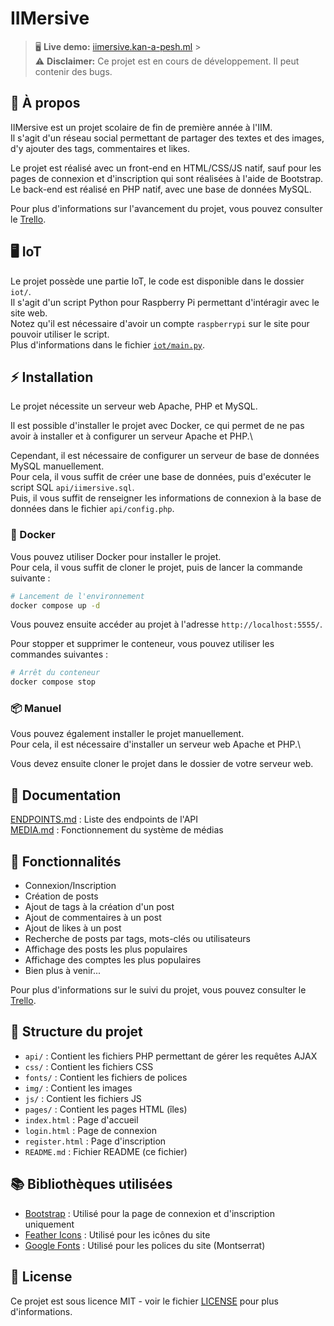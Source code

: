 # IIMersive

> 🖥️ **Live demo:** [iimersive.kan-a-pesh.ml](https://iimersive.kan-a-pesh.ml/) > \
> ⚠️ **Disclaimer:** Ce projet est en cours de développement. Il peut contenir des bugs.

## 📖 À propos

IIMersive est un projet scolaire de fin de première année à l'IIM.\
Il s'agit d'un réseau social permettant de partager des textes et des images, d'y ajouter des tags, commentaires et likes.

Le projet est réalisé avec un front-end en HTML/CSS/JS natif, sauf pour les pages de connexion et d'inscription qui sont réalisées à l'aide de Bootstrap.\
Le back-end est réalisé en PHP natif, avec une base de données MySQL.

Pour plus d'informations sur l'avancement du projet, vous pouvez consulter le [Trello](https://trello.com/b/rL5aaxOq/iimersive-todo).

## 🖥️ IoT

Le projet possède une partie IoT, le code est disponible dans le dossier `iot/`.\
Il s'agit d'un script Python pour Raspberry Pi permettant d'intéragir avec le site web.\
Notez qu'il est nécessaire d'avoir un compte `raspberrypi` sur le site pour pouvoir utiliser le script.\
Plus d'informations dans le fichier [`iot/main.py`](iot/main.py).

## ⚡️ Installation

Le projet nécessite un serveur web Apache, PHP et MySQL.

Il est possible d'installer le projet avec Docker, ce qui permet de ne pas avoir à installer et à configurer un serveur Apache et PHP.\

Cependant, il est nécessaire de configurer un serveur de base de données MySQL manuellement.\
Pour cela, il vous suffit de créer une base de données, puis d'exécuter le script SQL `api/iimersive.sql`.\
Puis, il vous suffit de renseigner les informations de connexion à la base de données dans le fichier `api/config.php`.

### 🐋 Docker

Vous pouvez utiliser Docker pour installer le projet.\
Pour cela, il vous suffit de cloner le projet, puis de lancer la commande suivante :

```bash
# Lancement de l'environnement
docker compose up -d
```

Vous pouvez ensuite accéder au projet à l'adresse `http://localhost:5555/`.

Pour stopper et supprimer le conteneur, vous pouvez utiliser les commandes suivantes :

```bash
# Arrêt du conteneur
docker compose stop
```

### 📦 Manuel

Vous pouvez également installer le projet manuellement.\
Pour cela, il est nécessaire d'installer un serveur web Apache et PHP.\

Vous devez ensuite cloner le projet dans le dossier de votre serveur web.

## 📜 Documentation

[ENDPOINTS.md](api/ENDPOINTS.md) : Liste des endpoints de l'API\
[MEDIA.md](media/MEDIA.md) : Fonctionnement du système de médias

## 📝 Fonctionnalités

-   Connexion/Inscription
-   Création de posts
-   Ajout de tags à la création d'un post
-   Ajout de commentaires à un post
-   Ajout de likes à un post
-   Recherche de posts par tags, mots-clés ou utilisateurs
-   Affichage des posts les plus populaires
-   Affichage des comptes les plus populaires
-   Bien plus à venir...

Pour plus d'informations sur le suivi du projet, vous pouvez consulter le [Trello](https://trello.com/b/rL5aaxOq/iimersive-todo).

## 📂 Structure du projet

-   `api/` : Contient les fichiers PHP permettant de gérer les requêtes AJAX
-   `css/` : Contient les fichiers CSS
-   `fonts/` : Contient les fichiers de polices
-   `img/` : Contient les images
-   `js/` : Contient les fichiers JS
-   `pages/` : Contient les pages HTML (îles)
-   `index.html` : Page d'accueil
-   `login.html` : Page de connexion
-   `register.html` : Page d'inscription
-   `README.md` : Fichier README (ce fichier)

## 📚 Bibliothèques utilisées

-   [Bootstrap](https://getbootstrap.com/) : Utilisé pour la page de connexion et d'inscription uniquement
-   [Feather Icons](https://feathericons.com/) : Utilisé pour les icônes du site
-   [Google Fonts](https://fonts.google.com/) : Utilisé pour les polices du site (Montserrat)

## 📝 License

Ce projet est sous licence MIT - voir le fichier [LICENSE](LICENSE) pour plus d'informations.
